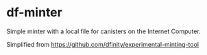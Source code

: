 # df-minter

Simple minter with a local file for canisters on the Internet Computer.

Simplified from https://github.com/dfinity/experimental-minting-tool
